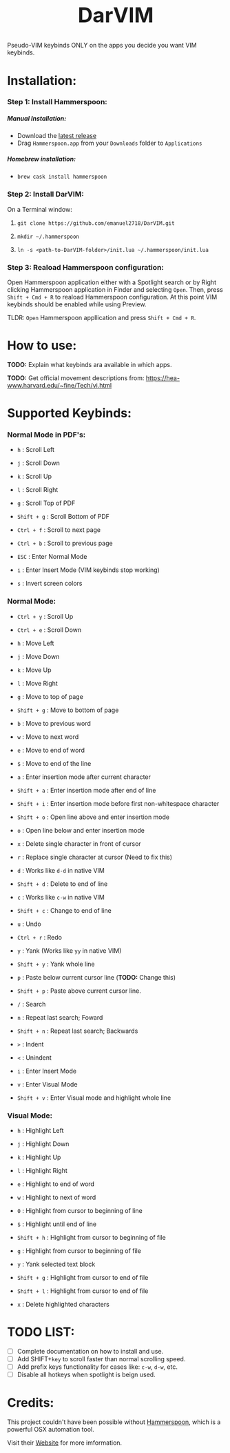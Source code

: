 <h1 align="center" style="font-size: 3rem;">
DarVIM
</h1>

Pseudo-VIM keybinds ONLY on the apps you decide you want VIM keybinds.


# Installation:

### Step 1: Install Hammerspoon:

##### Manual Installation:
 * Download the [latest release](https://github.com/Hammerspoon/hammerspoon/releases/latest)
 * Drag `Hammerspoon.app` from your `Downloads` folder to `Applications`

##### Homebrew installation:
  * `brew cask install hammerspoon`

### Step 2: Install DarVIM:
On a Terminal window:

1. `git clone https://github.com/emanuel2718/DarVIM.git`

2. `mkdir ~/.hammerspoon`

3. `ln -s <path-to-DarVIM-folder>/init.lua ~/.hammerspoon/init.lua`


### Step 3: Reaload Hammerspoon configuration:
Open Hammerspoon application either with a Spotlight search or by Right
clicking Hammerspoon application in Finder and selecting `Open`.
Then, press `Shift + Cmd + R` to reaload Hammerspoon configuration.
At this point VIM keybinds should be enabled while using Preview.

TLDR: `Open` Hammerspoon appllication and press `Shift + Cmd + R`.


# How to use:
**TODO:** Explain what keybinds ara available in which apps.

**TODO:** Get official movement descriptions from:
https://hea-www.harvard.edu/~fine/Tech/vi.html



# Supported Keybinds:

### Normal Mode in PDF's:
 * `h` : Scroll Left
 * `j` : Scroll Down
 * `k` : Scroll Up
 * `l` : Scroll Right
 * `g`   : Scroll Top of PDF
 * `Shift + g` : Scroll Bottom of PDF
 * `Ctrl + f` : Scroll to next page
 * `Ctrl + b` : Scroll to previous page
 
 * `ESC` : Enter Normal Mode
 * `i` : Enter Insert Mode (VIM keybinds stop working)
 * `s` : Invert screen colors

### Normal Mode:
 * `Ctrl + y` : Scroll Up
 * `Ctrl + e` : Scroll Down
 * `h` : Move Left
 * `j` : Move Down
 * `k` : Move Up
 * `l` : Move Right
 * `g` : Move to top of page


 * `Shift + g` : Move to bottom of page
 * `b` : Move to previous word
 * `w` : Move to next word
 * `e` : Move to end of word
 * `$` : Move to end of the line
 * `a` : Enter insertion mode after current character
 * `Shift + a` : Enter insertion mode after end of line
 * `Shift + i` : Enter insertion mode before first non-whitespace character
 * `Shift + o` : Open line above and enter insertion mode
 * `o` : Open line below and enter insertion mode
 * `x` : Delete single character in front of cursor
 * `r` : Replace single character at cursor (Need to fix this)
 * `d` : Works like `d-d` in native VIM
 * `Shift + d` : Delete to end of line
 * `c` : Works like `c-w` in native VIM
 * `Shift + c` : Change to end of line
 * `u` : Undo
 * `Ctrl + r` : Redo
 * `y` : Yank (Works like `yy` in native VIM)
 * `Shift + y` : Yank whole line
 * `p` : Paste below current cursor line (**TODO:** Change this)
 * `Shift + p` : Paste above current cursor line.
 * `/` : Search
 * `n` : Repeat last search; Foward
 * `Shift + n` : Repeat last search; Backwards
 * `>` : Indent
 * `<` : Unindent
 * `i` : Enter Insert Mode
 * `v` : Enter Visual Mode
 * `Shift + v` : Enter Visual mode and highlight whole line


### Visual Mode:
 * `h` : Highlight Left
 * `j` : Highlight Down
 * `k` : Highlight Up
 * `l` : Highlight Right
 * `e` : Highlight to end of word
 * `w` : Highlight to next of word
 * `0` : Highlight from cursor to beginning of line
 * `$` : Highlight until end of line
 * `Shift + h` : Highlight from cursor to beginning of file


 * `g` : Highlight from cursor to beginning of file
 * `y` : Yank selected text block
 * `Shift + g` : Highlight from cursor to end of file
 * `Shift + l` : Highlight from cursor to end of file
 * `x` : Delete highlighted characters


# TODO LIST:
- [ ] Complete documentation on how to install and use.
- [ ] Add SHIFT+`key` to scroll faster than normal scrolling speed.
- [ ] Add prefix keys functionality for cases like: `c-w`, `d-w`, etc.
- [ ] Disable all hotkeys when spotlight is beign used.

# Credits:
This project couldn't have been possible without [Hammerspoon](https://github.com/Hammerspoon/hammerspoon), which is a powerful OSX automation tool.

Visit their [Website](http://www.hammerspoon.org/) for more imformation.
